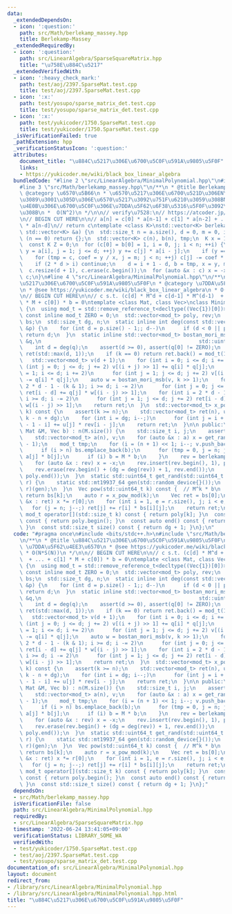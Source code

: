 ```yaml
---
data:
  _extendedDependsOn:
  - icon: ':question:'
    path: src/Math/berlekamp_massey.hpp
    title: Berlekamp-Massey
  _extendedRequiredBy:
  - icon: ':question:'
    path: src/LinearAlgebra/SparseSquareMatrix.hpp
    title: "\u758E\u884C\u5217"
  _extendedVerifiedWith:
  - icon: ':heavy_check_mark:'
    path: test/aoj/2397.SparseMat.test.cpp
    title: test/aoj/2397.SparseMat.test.cpp
  - icon: ':x:'
    path: test/yosupo/sparse_matrix_det.test.cpp
    title: test/yosupo/sparse_matrix_det.test.cpp
  - icon: ':x:'
    path: test/yukicoder/1750.SparseMat.test.cpp
    title: test/yukicoder/1750.SparseMat.test.cpp
  _isVerificationFailed: true
  _pathExtension: hpp
  _verificationStatusIcon: ':question:'
  attributes:
    document_title: "\u884C\u5217\u306E\u6700\u5C0F\u591A\u9805\u5F0F"
    links:
    - https://yukicoder.me/wiki/black_box_linear_algebra
  bundledCode: "#line 2 \"src/LinearAlgebra/MinimalPolynomial.hpp\"\n#include <bits/stdc++.h>\n\
    #line 3 \"src/Math/berlekamp_massey.hpp\"\n/**\n * @title Berlekamp-Massey\n *\
    \ @category \u6570\u5B66\n * \u6570\u5217\u306E\u6700\u521D\u306EN\u9805\u304B\
    \u3089\u3001\u305D\u306E\u6570\u5217\u3092\u751F\u6210\u3059\u308BN/2\u6B21\u4EE5\
    \u4E0B\u306E\u6700\u5C0F\u306E\u7DDA\u5F62\u6F38\u5316\u5F0F\u3092\u6C42\u3081\
    \u308B\n *  O(N^2)\n */\n\n// verify\u7528:\n// https://atcoder.jp/contests/tenka1-2015-qualb/tasks/tenka1_2015_qualB_c\n\
    \n// BEGIN CUT HERE\n\n// a[n] = c[0] * a[n-1] + c[1] * a[n-2] + ... + c[d-1]\
    \ * a[n-d]\n// return c\ntemplate <class K>\nstd::vector<K> berlekamp_massey(const\
    \ std::vector<K> &a) {\n  std::size_t n = a.size(), d = 0, m = 0, i, j;\n  if\
    \ (n == 0) return {};\n  std::vector<K> c(n), b(n), tmp;\n  K x = 1, y, coef;\n\
    \  const K Z = 0;\n  for (c[0] = b[0] = 1, i = 0, j; i < n; ++i) {\n    for (++m,\
    \ y = a[i], j = 1; j <= d; ++j) y += c[j] * a[i - j];\n    if (y == Z) continue;\n\
    \    for (tmp = c, coef = y / x, j = m; j < n; ++j) c[j] -= coef * b[j - m];\n\
    \    if (2 * d > i) continue;\n    d = i + 1 - d, b = tmp, x = y, m = 0;\n  }\n\
    \  c.resize(d + 1), c.erase(c.begin());\n  for (auto &x : c) x = -x;\n  return\
    \ c;\n}\n#line 4 \"src/LinearAlgebra/MinimalPolynomial.hpp\"\n/**\n * @title \u884C\
    \u5217\u306E\u6700\u5C0F\u591A\u9805\u5F0F\n * @category \u7DDA\u5F62\u4EE3\u6570\
    \n * @see https://yukicoder.me/wiki/black_box_linear_algebra\n * O(N*S(N))\n */\n\
    \n// BEGIN CUT HERE\n\n// c s.t. (c[d] * M^d + c[d-1] * M^(d-1)  + ... + c[1]\
    \ * M + c[0]) * b = 0\ntemplate <class Mat, class Vec>\nclass MinimalPolynomial\
    \ {\n  using mod_t = std::remove_reference_t<decltype((Vec{1})[0])>;\n  static\
    \ const inline mod_t ZERO = 0;\n  std::vector<mod_t> poly, rev;\n  std::vector<Vec>\
    \ bs;\n  std::size_t dg, n;\n  static inline int deg(const std::vector<mod_t>\
    \ &p) {\n    for (int d = p.size() - 1;; d--)\n      if (d < 0 || p[d] != ZERO)\
    \ return d;\n  }\n  static inline std::vector<mod_t> bostan_mori_msb(const std::vector<mod_t>\
    \ &q,\n                                                   std::uint64_t k) {\n\
    \    int d = deg(q);\n    assert(d >= 0), assert(q[0] != ZERO);\n    std::vector<mod_t>\
    \ ret(std::max(d, 1));\n    if (k == 0) return ret.back() = mod_t(1), ret;\n \
    \   std::vector<mod_t> v(d + 1);\n    for (int i = 0; i <= d; i += 2)\n      for\
    \ (int j = 0; j <= d; j += 2) v[(i + j) >> 1] += q[i] * q[j];\n    for (int i\
    \ = 1; i <= d; i += 2)\n      for (int j = 1; j <= d; j += 2) v[(i + j) >> 1]\
    \ -= q[i] * q[j];\n    auto w = bostan_mori_msb(v, k >> 1);\n    for (int i =\
    \ 2 * d - 1 - (k & 1); i >= d; i -= 2)\n      for (int j = 0; j <= d; j += 2)\
    \ ret[i - d] += q[j] * w[(i - j) >> 1];\n    for (int i = 2 * d - 1 - !(k & 1);\
    \ i >= d; i -= 2)\n      for (int j = 1; j <= d; j += 2) ret[i - d] -= q[j] *\
    \ w[(i - j) >> 1];\n    return ret;\n  }\n  std::vector<mod_t> x_pow_mod(std::uint64_t\
    \ k) const {\n    assert(k >= n);\n    std::vector<mod_t> ret(n), u = bostan_mori_msb(rev,\
    \ k - n + dg);\n    for (int i = dg; i--;)\n      for (int j = i + 1; j--;) ret[n\
    \ - 1 - i] += u[j] * rev[i - j];\n    return ret;\n  }\n\n public:\n  MinimalPolynomial(const\
    \ Mat &M, Vec b) : n(M.size()) {\n    std::size_t i, j;\n    assert(n == b.size());\n\
    \    std::vector<mod_t> a(n), v;\n    for (auto &x : a) x = get_rand(1, mod_t::modulo()\
    \ - 1);\n    mod_t tmp;\n    for (i = (n + 1) << 1; i--; v.push_back(tmp)) {\n\
    \      if (i > n) bs.emplace_back(b);\n      for (tmp = 0, j = n; j--;) tmp +=\
    \ a[j] * b[j];\n      if (i) b = M * b;\n    }\n    rev = berlekamp_massey(v);\n\
    \    for (auto &x : rev) x = -x;\n    rev.insert(rev.begin(), 1), poly = rev;\n\
    \    rev.erase(rev.begin() + (dg = deg(rev)) + 1, rev.end());\n    std::reverse(poly.begin(),\
    \ poly.end());\n  }\n  static std::uint64_t get_rand(std::uint64_t l, std::uint64_t\
    \ r) {\n    static std::mt19937_64 gen(std::random_device{}());\n    return std::uniform_int_distribution<std::uint64_t>(l,\
    \ r)(gen);\n  }\n  Vec pow(std::uint64_t k) const {  // M^k * b\n    if (k < n)\
    \ return bs[k];\n    auto r = x_pow_mod(k);\n    Vec ret = bs[0];\n    for (auto\
    \ &x : ret) x *= r[0];\n    for (int i = 1, e = r.size(), j; i < e; i++)\n   \
    \   for (j = n; j--;) ret[j] += r[i] * bs[i][j];\n    return ret;\n  }\n  const\
    \ mod_t operator[](std::size_t k) const { return poly[k]; }\n  const auto begin()\
    \ const { return poly.begin(); }\n  const auto end() const { return poly.end();\
    \ }\n  const std::size_t size() const { return dg + 1; }\n};\n"
  code: "#pragma once\n#include <bits/stdc++.h>\n#include \"src/Math/berlekamp_massey.hpp\"\
    \n/**\n * @title \u884C\u5217\u306E\u6700\u5C0F\u591A\u9805\u5F0F\n * @category\
    \ \u7DDA\u5F62\u4EE3\u6570\n * @see https://yukicoder.me/wiki/black_box_linear_algebra\n\
    \ * O(N*S(N))\n */\n\n// BEGIN CUT HERE\n\n// c s.t. (c[d] * M^d + c[d-1] * M^(d-1)\
    \  + ... + c[1] * M + c[0]) * b = 0\ntemplate <class Mat, class Vec>\nclass MinimalPolynomial\
    \ {\n  using mod_t = std::remove_reference_t<decltype((Vec{1})[0])>;\n  static\
    \ const inline mod_t ZERO = 0;\n  std::vector<mod_t> poly, rev;\n  std::vector<Vec>\
    \ bs;\n  std::size_t dg, n;\n  static inline int deg(const std::vector<mod_t>\
    \ &p) {\n    for (int d = p.size() - 1;; d--)\n      if (d < 0 || p[d] != ZERO)\
    \ return d;\n  }\n  static inline std::vector<mod_t> bostan_mori_msb(const std::vector<mod_t>\
    \ &q,\n                                                   std::uint64_t k) {\n\
    \    int d = deg(q);\n    assert(d >= 0), assert(q[0] != ZERO);\n    std::vector<mod_t>\
    \ ret(std::max(d, 1));\n    if (k == 0) return ret.back() = mod_t(1), ret;\n \
    \   std::vector<mod_t> v(d + 1);\n    for (int i = 0; i <= d; i += 2)\n      for\
    \ (int j = 0; j <= d; j += 2) v[(i + j) >> 1] += q[i] * q[j];\n    for (int i\
    \ = 1; i <= d; i += 2)\n      for (int j = 1; j <= d; j += 2) v[(i + j) >> 1]\
    \ -= q[i] * q[j];\n    auto w = bostan_mori_msb(v, k >> 1);\n    for (int i =\
    \ 2 * d - 1 - (k & 1); i >= d; i -= 2)\n      for (int j = 0; j <= d; j += 2)\
    \ ret[i - d] += q[j] * w[(i - j) >> 1];\n    for (int i = 2 * d - 1 - !(k & 1);\
    \ i >= d; i -= 2)\n      for (int j = 1; j <= d; j += 2) ret[i - d] -= q[j] *\
    \ w[(i - j) >> 1];\n    return ret;\n  }\n  std::vector<mod_t> x_pow_mod(std::uint64_t\
    \ k) const {\n    assert(k >= n);\n    std::vector<mod_t> ret(n), u = bostan_mori_msb(rev,\
    \ k - n + dg);\n    for (int i = dg; i--;)\n      for (int j = i + 1; j--;) ret[n\
    \ - 1 - i] += u[j] * rev[i - j];\n    return ret;\n  }\n\n public:\n  MinimalPolynomial(const\
    \ Mat &M, Vec b) : n(M.size()) {\n    std::size_t i, j;\n    assert(n == b.size());\n\
    \    std::vector<mod_t> a(n), v;\n    for (auto &x : a) x = get_rand(1, mod_t::modulo()\
    \ - 1);\n    mod_t tmp;\n    for (i = (n + 1) << 1; i--; v.push_back(tmp)) {\n\
    \      if (i > n) bs.emplace_back(b);\n      for (tmp = 0, j = n; j--;) tmp +=\
    \ a[j] * b[j];\n      if (i) b = M * b;\n    }\n    rev = berlekamp_massey(v);\n\
    \    for (auto &x : rev) x = -x;\n    rev.insert(rev.begin(), 1), poly = rev;\n\
    \    rev.erase(rev.begin() + (dg = deg(rev)) + 1, rev.end());\n    std::reverse(poly.begin(),\
    \ poly.end());\n  }\n  static std::uint64_t get_rand(std::uint64_t l, std::uint64_t\
    \ r) {\n    static std::mt19937_64 gen(std::random_device{}());\n    return std::uniform_int_distribution<std::uint64_t>(l,\
    \ r)(gen);\n  }\n  Vec pow(std::uint64_t k) const {  // M^k * b\n    if (k < n)\
    \ return bs[k];\n    auto r = x_pow_mod(k);\n    Vec ret = bs[0];\n    for (auto\
    \ &x : ret) x *= r[0];\n    for (int i = 1, e = r.size(), j; i < e; i++)\n   \
    \   for (j = n; j--;) ret[j] += r[i] * bs[i][j];\n    return ret;\n  }\n  const\
    \ mod_t operator[](std::size_t k) const { return poly[k]; }\n  const auto begin()\
    \ const { return poly.begin(); }\n  const auto end() const { return poly.end();\
    \ }\n  const std::size_t size() const { return dg + 1; }\n};"
  dependsOn:
  - src/Math/berlekamp_massey.hpp
  isVerificationFile: false
  path: src/LinearAlgebra/MinimalPolynomial.hpp
  requiredBy:
  - src/LinearAlgebra/SparseSquareMatrix.hpp
  timestamp: '2022-06-24 13:41:05+09:00'
  verificationStatus: LIBRARY_SOME_WA
  verifiedWith:
  - test/yukicoder/1750.SparseMat.test.cpp
  - test/aoj/2397.SparseMat.test.cpp
  - test/yosupo/sparse_matrix_det.test.cpp
documentation_of: src/LinearAlgebra/MinimalPolynomial.hpp
layout: document
redirect_from:
- /library/src/LinearAlgebra/MinimalPolynomial.hpp
- /library/src/LinearAlgebra/MinimalPolynomial.hpp.html
title: "\u884C\u5217\u306E\u6700\u5C0F\u591A\u9805\u5F0F"
---
```

